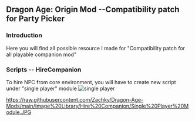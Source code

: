 ## Dragon Age: Origin Mod --Compatibility patch for Party Picker 

### Introduction 

Here you will find all possible resource I made for "Compatibility patch for all playable companion mod"

### Scripts -- HireCompanion

To hire NPC from core environment, you will have to create new script under "single player" module ![single player](https://github.com/Zachky/Dragon-Age-Mods/tree/main/Image%20Library/Hire%20Companion/Single%20Player%20Module.JPG)



https://raw.githubusercontent.com/Zachky/Dragon-Age-Mods/main/Image%20Library/Hire%20Companion/Single%20Player%20Module.JPG
